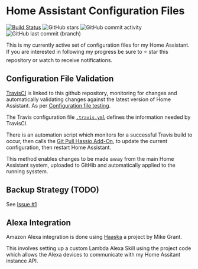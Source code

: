 # Home Assistant Configuration Files 

[![Build Status](https://travis-ci.org/jonathanadams/Home-Assistant-Configuration.svg?branch=master)](https://travis-ci.org/jonathanadams/Home-Assistant-Configuration)
![GitHub stars](https://img.shields.io/github/stars/jonathanadams/Home-Assistant-Configuration.svg)
![GitHub commit activity](https://img.shields.io/github/commit-activity/m/jonathanadams/Home-Assistant-Configuration.svg)
![GitHub last commit (branch)](https://img.shields.io/github/last-commit/jonathanadams/Home-Assistant-Configuration/master.svg)

This is my currently active set of configuration files for my Home Assistant. If you are interested in following my progress be sure to ⭐️ star this repository or watch to receive notifications.

## Configuration File Validation

[TravisCI](https://travis-ci.org/jonathanadams/Home-Assistant-Configuration) is linked to this github repository, monitoring for changes and automatically validating changes against the latest version of Home Assistant. As per [Configuration file testing](https://www.home-assistant.io/docs/ecosystem/backup/backup_github/#step-7-configuration-file-testing).

The Travis configuration file [`.travis.yml`](.travis.yml) defines the information needed by TravisCI.

There is an automation script which monitors for a successful Travis build to occur, then calls the [Git Pull Hassio Add-On](https://www.home-assistant.io/addons/git_pull/), to update the current configuration, then restart Home Assistant. 

This method enables changes to be made away from the main Home Assistant system, uploaded to GitHib and automatically applied to the running sysstem.

## Backup Strategy (TODO)
See [Issue #1](https://github.com/jonathanadams/Home-Assistant-Configuration/issues/1)

## Alexa Integration
Amazon Alexa integration is done using [Haaska](https://github.com/mike-grant/haaska/) a project by Mike Grant.

This involves setting up a custom Lambda Alexa Skill using the project code which allows the Alexa devices to communicate with my Home Assitant instance API.
